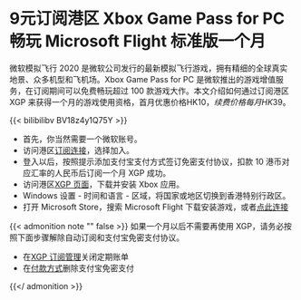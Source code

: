 # 9元订阅港区 Xbox Game Pass for PC 畅玩 Microsoft Flight 标准版一个月


微软模拟飞行 2020 是微软公司发行的最新模拟飞行游戏，拥有精细的全球真实地景、众多机型和飞机场。Xbox Game Pass for PC 是微软推出的游戏增值服务，在订阅期间可以免费畅玩超过 100 款游戏大作。本文介绍如何通过订阅港区 XGP 来获得一个月的游戏使用资格，首月优惠价格HK$10，续费价格每月HK$39。

<!--more-->

{{< bilibilibv BV18z4y1Q75Y >}}

- 首先，你当然需要一个微软账号。
- 访问港区[订阅连接](https://www.microsoft.com/zh-hk/p/xbox-game-pass/CFQ7TTC0KGQ8/0002)，选择加入。
- 登入以后，按照提示添加支付宝支付方式签订免密支付协议，扣款 10 港币对应汇率的人民币后订阅一个月 XGP 成功。
- 访问港区[XGP 页面](https://www.xbox.com/zh-HK/xbox-game-pass/pc-games)，下载并安装 Xbox 应用。
- Windows 设置 - 时间和语言 - 区域，将国家或地区切换到香港特别行政区。
- 打开 Microsoft Store，搜索 Microsoft Flight 下载安装游戏，或者[点此连接](https://www.microsoft.com/zh-hk/p/microsoft-flight-simulator-standard-preorder/9nxn8gf8n9ht)

{{< admonition note "" false >}}
如果一个月以后不需要再使用 XGP，请务必按照下面步骤解除自动订阅和支付宝免密支付协议。

- 在[XGP 订阅管理](https://account.microsoft.com/services/pcgamepass/billing)关闭定期账单
- 在[付款方式](https://account.microsoft.com/billing/payments)删除支付宝免密支付

{{</ admonition >}}

